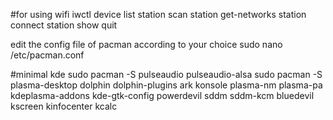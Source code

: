 #for using wifi
iwctl
device list
station <device name> scan
station <device name> get-networks
station <device name> connect <wifiname>
station <device name> show
quit

edit the config file of pacman according to your choice
sudo nano /etc/pacman.conf

#minimal kde
sudo pacman -S pulseaudio pulseaudio-alsa
sudo pacman -S plasma-desktop dolphin dolphin-plugins ark konsole plasma-nm plasma-pa kdeplasma-addons kde-gtk-config powerdevil sddm sddm-kcm bluedevil kscreen kinfocenter kcalc